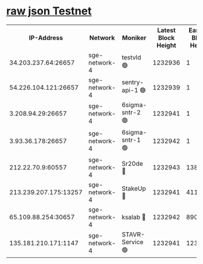 
[raw json Testnet](https://rpc-check.sget.stavr.tech/sget/rpc-sget-result.json)
=


<table><tr><th>IP-Address</th><th>Network</th><th>Moniker</th><th>Latest Block Height</th><th>Earliest Block Height</th><th>Catching Up</th><th>Tx Index</th><th>Voting Power</th><th>Scan Time</th></tr><tr><td>34.203.237.64:26657</td><td>sge-network-4</td><td>testvld 🟢</td><td>1232936</td><td>1</td><td>False</td><td>on</td><td>0</td><td>2024-01-23T11:08:03.573619070UTC</td></tr><tr><td>54.226.104.121:26657</td><td>sge-network-4</td><td>sentry-api-1 🟢</td><td>1232939</td><td>1</td><td>False</td><td>on</td><td>0</td><td>2024-01-23T11:08:18.658670973UTC</td></tr><tr><td>3.208.94.29:26657</td><td>sge-network-4</td><td>6sigma-sntr-2 🟢</td><td>1232941</td><td>1</td><td>False</td><td>on</td><td>0</td><td>2024-01-23T11:08:28.726609314UTC</td></tr><tr><td>3.93.36.178:26657</td><td>sge-network-4</td><td>6sigma-sntr-1 🟢</td><td>1232942</td><td>1</td><td>False</td><td>on</td><td>0</td><td>2024-01-23T11:08:31.436471326UTC</td></tr><tr><td>212.22.70.9:60557</td><td>sge-network-4</td><td>Sr20de 🔴</td><td>1232943</td><td>138001</td><td>False</td><td>on</td><td>104</td><td>2024-01-23T11:08:36.410682060UTC</td></tr><tr><td>213.239.207.175:13257</td><td>sge-network-4</td><td>StakeUp 🔴</td><td>1232941</td><td>411001</td><td>False</td><td>off</td><td>100</td><td>2024-01-23T11:08:27.746820501UTC</td></tr><tr><td>65.109.88.254:30657</td><td>sge-network-4</td><td>ksalab 🔴</td><td>1232942</td><td>890001</td><td>False</td><td>off</td><td>1148</td><td>2024-01-23T11:08:33.874728215UTC</td></tr><tr><td>135.181.210.171:1147</td><td>sge-network-4</td><td>STAVR-Service 🟢</td><td>1232941</td><td>1230001</td><td>False</td><td>on</td><td>0</td><td>2024-01-23T11:08:28.082845617UTC</td></tr></table>
